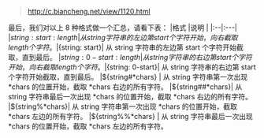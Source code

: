> http://c.biancheng.net/view/1120.html

最后，我们对以上 8 种格式做一个汇总，请看下表：
|格式	|说明 |
|:--|:---|
|${string: start :length} |	从 string 字符串的左边第 start 个字符开始，向右截取 length 个字符。
|${string: start}|	从 string 字符串的左边第 start 个字符开始截取，直到最后。
|${string: 0-start :length}	|从 string 字符串的右边第 start 个字符开始，向右截取 length 个字符。
|${string: 0-start}|	从 string 字符串的右边第 start 个字符开始截取，直到最后。
|${string#*chars} |	从 string 字符串第一次出现 *chars 的位置开始，截取 *chars 右边的所有字符。
|${string##*chars}|	从 string 字符串最后一次出现 *chars 的位置开始，截取 *chars 右边的所有字符。
|${string%*chars}|	从 string 字符串第一次出现 *chars 的位置开始，截取 *chars 左边的所有字符。
|${string%%*chars} |	从 string 字符串最后一次出现 *chars 的位置开始，截取 *chars 左边的所有字符。